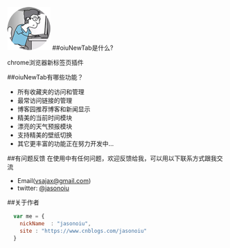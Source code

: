 ![oiuNewTab](https://github.com/jasonoiu/oiuNewTab/raw/master/img/icon-s-100.png)
##oiuNewTab是什么?

chrome浏览器新标签页插件

##oiuNewTab有哪些功能？

* 所有收藏夹的访问和管理
* 最常访问链接的管理
* 博客园推荐博客和新闻显示
* 精美的当前时间模块
* 漂亮的天气预报模块
* 支持精美的壁纸切换
* 其它更丰富的功能正在努力开发中...

##有问题反馈
在使用中有任何问题，欢迎反馈给我，可以用以下联系方式跟我交流

* Email(vsajax@gmail.com)
* twitter: [@jasonoiu](http://twitter.com/jasonoiu)



##关于作者

```javascript
  var me = {
    nickName  : "jasonoiu",
    site : "https://www.cnblogs.com/jasonoiu"
  }
```

